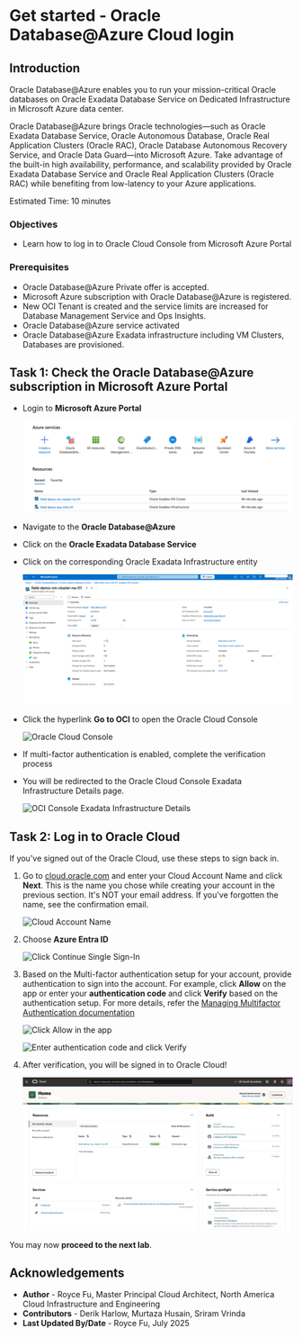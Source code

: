 # Get started - Oracle Database@Azure Cloud login

## Introduction

Oracle Database@Azure enables you to run your mission-critical Oracle databases on Oracle Exadata Database Service on Dedicated Infrastructure in Microsoft Azure data center.

Oracle Database@Azure brings Oracle technologies—such as Oracle Exadata Database Service, Oracle Autonomous Database, Oracle Real Application Clusters (Oracle RAC), Oracle Database Autonomous Recovery Service, and Oracle Data Guard—into Microsoft Azure. Take advantage of the built-in high availability, performance, and scalability provided by Oracle Exadata Database Service and Oracle Real Application Clusters (Oracle RAC) while benefiting from low-latency to your Azure applications.

Estimated Time: 10 minutes

### Objectives
- Learn how to log in to Oracle Cloud Console from Microsoft Azure Portal

### Prerequisites
- Oracle Database@Azure Private offer is accepted.
- Microsoft Azure subscription with Oracle Database@Azure is registered.
- New OCI Tenant is created and the service limits are increased for Database Management Service and Ops Insights.
- Oracle Database@Azure service activated
- Oracle Database@Azure Exadata infrastructure including VM Clusters, Databases are provisioned.

## Task 1: Check the Oracle Database@Azure subscription in Microsoft Azure Portal

- Login to **Microsoft Azure Portal**

    ![Azure landing page](./images/odaa-azure-oracle.png "Azure landing page")

- Navigate to the **Oracle Database@Azure**
- Click on the **Oracle Exadata Database Service**
- Click on the corresponding Oracle Exadata Infrastructure entity

    ![Oracle Exadata Infrastructure](./images/odaa-oracle-exadata-infrastructure.png "Oracle Exadata Infrastructure")

- Click the hyperlink **Go to OCI** to open the Oracle Cloud Console

    ![Oracle Cloud Console](./images/odaa-oracle-cloud-console.png "Oracle Cloud Console")

- If multi-factor authentication is enabled, complete the verification process

- You will be redirected to the Oracle Cloud Console Exadata Infrastructure Details page.

    ![OCI Console Exadata Infrastructure Details](./images/oci-console-exadata-page.png "OCI Console Exadata Infrastructure Details")

## Task 2: Log in to Oracle Cloud

If you've signed out of the Oracle Cloud, use these steps to sign back in.

1. Go to [cloud.oracle.com](https://cloud.oracle.com) and enter your Cloud Account Name and click **Next**. This is the name you chose while creating your account in the previous section. It's NOT your email address. If you've forgotten the name, see the confirmation email.

    ![Cloud Account Name](./images/cloud-oracle.png "Cloud Account Name")

2. Choose **Azure Entra ID**

    ![Click Continue Single Sign-In](./images/odaa-oracle-cloud-console-azure-entra-id.png "Click Continue Single Sign-In")

4. Based on the Multi-factor authentication setup for your account, provide authentication to sign into the account. For example, click **Allow** on the app or enter your **authentication code** and click **Verify** based on the authentication setup. For more details, refer the [Managing Multifactor Authentication documentation](https://docs.oracle.com/en-us/iaas/Content/Identity/Tasks/usingmfa.htm)

    ![Click Allow in the app](./images/sso-multi-factor-authentication.png "Click Allow in the app")

    ![Enter authentication code and click Verify](./images/sso2-multi-factor-authentication.png "Enter authentication code and click Verify")

5. After verification, you will be signed in to Oracle Cloud! 

    ![OCI Console Exadata Infrastructure Details](./images/odaa-oci-console-landing-page.png "OCI Console Exadata Infrastructure Details")

You may now **proceed to the next lab**.

## Acknowledgements
- **Author** - Royce Fu, Master Principal Cloud Architect, North America Cloud Infrastructure and Engineering
- **Contributors** -  Derik Harlow, Murtaza Husain, Sriram Vrinda
- **Last Updated By/Date** - Royce Fu, July 2025